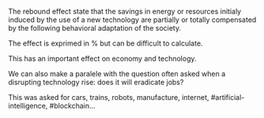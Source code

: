 The rebound effect state that the savings in energy or resources initialy induced by the use of a new technology are partially or totally compensated by the following behavioral adaptation of the society.

The effect is exprimed in % but can be difficult to calculate. 

This has an important effect on economy and technology. 

We can also make a paralele with the question often asked when a disrupting technology rise: does it will eradicate jobs?

This was asked for cars, trains, robots, manufacture, internet, #artificial-intelligence, #blockchain... 